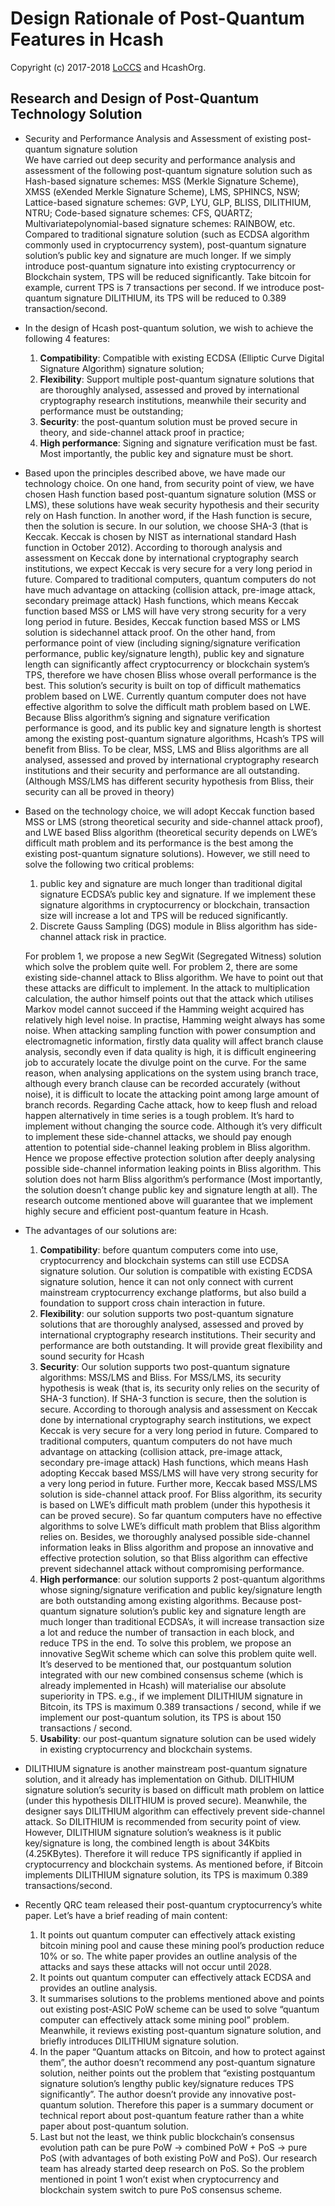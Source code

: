 # Design Rationale of Post-Quantum Features in Hcash

Copyright (c) 2017-2018 [LoCCS](https://loccs.sjtu.edu.cn/) and HcashOrg.  

## Research and Design of Post-Quantum Technology Solution
+ Security and Performance Analysis and Assessment of existing post-quantum signature solution   
We have carried out deep security and performance analysis and assessment of the following post-quantum signature solution such as Hash-based signature schemes: MSS (Merkle Signature Scheme), XMSS (eXended Merkle Signature Scheme), LMS, SPHINCS, NSW; Lattice-based signature schemes: GVP, LYU, GLP, BLISS, DILITHIUM, NTRU; Code-based signature schemes: CFS, QUARTZ; Multivariatepolynomial-based signature schemes: RAINBOW, etc. Compared to traditional signature solution (such as ECDSA algorithm commonly used in cryptocurrency system), post-quantum signature solution’s public key and signature are much longer. If we simply introduce post-quantum signature into existing cryptocurrency or Blockchain system, TPS will be reduced significantly. Take bitcoin for example, current TPS is 7 transactions per second. If we introduce post-quantum signature DILITHIUM, its TPS will be reduced to 0.389 transaction/second.

+ In the design of Hcash post-quantum solution, we wish to achieve the following 4 features: 
  1) **Compatibility**: Compatible with existing ECDSA (Elliptic Curve Digital Signature Algorithm) signature solution; 
  2) **Flexibility**: Support multiple post-quantum signature solutions that are thoroughly analysed, assessed and proved by international cryptography research institutions, meanwhile their security and performance must be outstanding; 
  3) **Security**: the post-quantum solution must be proved secure in theory, and side-channel attack proof in practice; 
  4) **High performance**: Signing and signature verification must be fast. Most importantly, the public key and signature must be short.

+ Based upon the principles described above, we have made our technology choice. On one hand, from security point of view, we have chosen Hash function based post-quantum signature solution (MSS or LMS), these solutions have weak security hypothesis and their security rely on Hash function. In another word, if the Hash function is secure, then the solution is secure. In our solution, we choose SHA-3 (that is Keccak. Keccak is chosen by NIST as international standard Hash function in October 2012). According to thorough analysis and assessment on Keccak done by international cryptography search institutions, we expect Keccak is very secure for a very long period in future. Compared to traditional computers, quantum computers do not have much advantage on attacking (collision attack, pre-image attack, secondary preimage attack) Hash functions, which means Keccak function based MSS or LMS will have very strong security for a very long period in future. Besides, Keccak function based MSS or LMS solution is sidechannel attack proof. On the other hand, from performance point of view (including signing/signature verification performance, public key/signature length), public key and signature length can significantly affect cryptocurrency or blockchain system’s TPS, therefore we have chosen Bliss whose overall performance is the best. This solution’s security is built on top of difficult mathematics problem based on LWE. Currently quantum computer does not have effective algorithm to solve the difficult math problem based on LWE. Because Bliss algorithm’s signing and signature verification performance is good, and its public key and signature length is shortest among the existing post-quantum signature algorithms, Hcash’s TPS will benefit from Bliss. To be clear, MSS, LMS and Bliss algorithms are all analysed, assessed and proved by international cryptography research institutions and their security and performance are all outstanding. (Although MSS/LMS has different security hypothesis from Bliss, their security can all be proved in theory)

+ Based on the technology choice, we will adopt Keccak function based MSS or LMS (strong theoretical security and side-channel attack proof), and LWE based Bliss algorithm (theoretical security depends on LWE’s difficult math problem and its performance is the best among the existing post-quantum signature solutions). However, we still need to solve the following two critical problems:   
  1) public key and signature are much longer than traditional digital signature ECDSA’s public key and signature. If we implement these signature algorithms in cryptocurrency or blockchain, transaction size will increase a lot and TPS will be reduced significantly. 
  2) Discrete Gauss Sampling (DGS) module in Bliss algorithm has side-channel attack risk in practice. 
  
  For problem 1, we propose a new SegWit (Segregated Witness) solution which solve the problem quite well. For problem 2, there are some existing side-channel attack to Bliss algorithm. We have to point out that these attacks are difficult to implement. In the attack to multiplication calculation, the author himself points out that the attack which utilises Markov model cannot succeed if the Hamming weight acquired has relatively high level noise. In practise, Hamming weight always has some noise. When attacking sampling function with power consumption and electromagnetic information, firstly data quality will affect branch clause analysis, secondly even if data quality is high, it is difficult engineering job to accurately locate the divulge point on the curve. For the same reason, when analysing applications on the system using branch trace, although every branch clause can be recorded accurately (without noise), it is difficult to locate the attacking point among large amount of branch records. Regarding Cache attack, how to keep flush and reload happen alternatively in time series is a tough problem. It’s hard to implement without changing the source code. Although it’s very difficult to implement these side-channel attacks, we should pay enough attention to potential side-channel leaking problem in Bliss algorithm. Hence we propose effective protection solution after deeply analysing possible side-channel information leaking points in Bliss algorithm. This solution does not harm Bliss algorithm’s performance (Most importantly, the solution doesn’t change public key and signature length at all). The research outcome mentioned above will guarantee that we implement highly secure and efficient post-quantum feature in Hcash.
  
+ The advantages of our solutions are:  
  1. **Compatibility**: before quantum computers come into use, cryptocurrency and blockchain systems can still use ECDSA signature solution. Our solution is compatible with existing ECDSA signature solution, hence it can not only connect with current mainstream cryptocurrency exchange platforms, but also build a foundation to support cross chain interaction in future.
  2. **Flexibility**: our solution supports two post-quantum signature solutions that are thoroughly analysed, assessed and proved by international cryptography research institutions. Their security and performance are both outstanding. It will provide great flexibility and sound security for Hcash
  3. **Security**: Our solution supports two post-quantum signature algorithms: MSS/LMS and Bliss. For MSS/LMS, its security hypothesis is weak (that is, its security only relies on the security of SHA-3 function). If SHA-3 function is secure, then the solution is secure. According to thorough analysis and assessment on Keccak done by international cryptography search institutions, we expect Keccak is very secure for a very long period in future. Compared to traditional computers, quantum computers do not have much advantage on attacking (collision attack, pre-image attack, secondary pre-image attack) Hash functions, which means Hash adopting Keccak based MSS/LMS will have very strong security for a very long period in future. Further more, Keccak based MSS/LMS solution is side-channel attack proof. For Bliss algorithm, its security is based on LWE’s difficult math problem (under this hypothesis it can be proved secure). So far quantum computers have no effective algorithms to solve LWE’s difficult math problem that Bliss algorithm relies on. Besides, we thoroughly analysed possible side-channel information leaks in Bliss algorithm and propose an innovative and effective protection solution, so that Bliss algorithm can effective prevent sidechannel attack without compromising performance.
  4. **High performance**: our solution supports 2 post-quantum algorithms whose signing/signature verification and public key/signature length are both outstanding among existing algorithms. Because post-quantum signature solution’s public key and signature length are much longer than traditional ECDSA’s, it will increase transaction size a lot and reduce the number of transaction in each block, and reduce TPS in the end. To solve this problem, we propose an innovative SegWit scheme which can solve this problem quite well. It’s deserved to be mentioned that, our postquantum solution integrated with our new combined consensus scheme (which is already implemented in Hcash) will materialise our absolute superiority in TPS. e.g., if we implement DILITHIUM signature in Bitcoin, its TPS is maximum 0.389 transactions / second, while if we implement our post-quantum solution, its TPS is about 150 transactions / second.
  5. **Usability**: our post-quantum signature solution can be used widely in existing cryptocurrency and blockchain systems.
  
+ DILITHIUM signature is another mainstream post-quantum signature solution, and it already has implementation on Github. DILITHIUM signature solution’s security is based on difficult math problem on lattice (under this hypothesis DILITHIUM is proved secure). Meanwhile, the designer says DILITHIUM algorithm can effectively prevent side-channel attack. So DILITHIUM is recommended from security point of view. However, DILITHIUM signature solution’s weakness is it public key/signature is long, the combined length is about 34Kbits (4.25KBytes). Therefore it will reduce TPS significantly if applied in cryptocurrency and blockchain systems. As mentioned before, if Bitcoin implements DILITHIUM signature solution, its TPS is maximum 0.389 transactions/second.

+ Recently QRC team released their post-quantum cryptocurrency’s white paper. Let’s have a brief reading of main content:
  1. It points out quantum computer can effectively attack existing bitcoin mining pool and cause these mining pool’s production reduce 10% or so. The white paper provides an outline analysis of the attacks and says these attacks will not occur until 2028.
  2. It points out quantum computer can effectively attack ECDSA and provides an outline analysis.
  3. It summarises solutions to the problems mentioned above and points out existing post-ASIC PoW scheme can be used to solve “quantum computer can effectively attack some mining pool” problem. Meanwhile, it reviews existing post-quantum signature solution, and briefly introduces DILITHIUM signature solution.
  4. In the paper “Quantum attacks on Bitcoin, and how to protect against them”, the author doesn’t recommend any post-quantum signature solution, neither points out the problem that “existing postquantum signature solution’s lengthy public key/signature reduces TPS significantly”. The author doesn’t provide any innovative post-quantum solution. Therefore this paper is a summary document or technical report about post-quantum feature rather than a white paper about post-quantum solution.
  5. Last but not the least, we think public blockchain’s consensus evolution path can be pure PoW -> combined PoW + PoS -> pure PoS (with advantages of both existing PoW and PoS). Our research team has already started deep research on PoS. So the problem mentioned in point 1 won’t exist when cryptocurrency and blockchain system switch to pure PoS consensus scheme.
